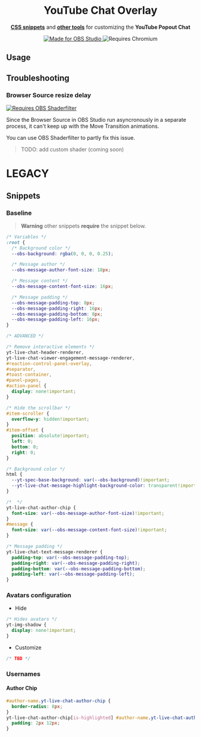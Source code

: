 <div align="center">
  <h1>YouTube Chat Overlay</h1>
  <p>
    <a href="#usage"><b>CSS snippets</b></a> and <a href="#other"><b>other tools</b></a> for customizing the <b>YouTube Popout Chat</b>
  </p>
  <a href="https://obsproject.com/">
    <img alt="Made for OBS Studio" src="https://img.shields.io/badge/MADE_FOR-OBS_Studio-black?style=for-the-badge&logo=obsstudio">
  </a>
  <img alt="Requires Chromium" src="https://img.shields.io/badge/Requires-CSS3-white?style=for-the-badge&logo=css3">
</div>




## Usage
## Troubleshooting
### Browser Source resize delay
[![Requires OBS Shaderfilter](https://img.shields.io/badge/Requires-OBS_Shaderfilter-white?logo=obsstudio)](https://github.com/exeldro/obs-shaderfilter/ "exeldro/obs-shaderfilter")

Since the Browser Source in OBS Studio run asyncronously in a separate process, it can't keep up with the Move Transition animations.

You can use OBS Shaderfilter to partly fix this issue.
> TODO: add custom shader (coming soon)


# LEGACY



## Snippets
### Baseline

> **Warning** other snippets **require** the snippet below.

```css
/* Variables */
:root {
  /* Background color */
  --obs-background: rgba(0, 0, 0, 0.25);

  /* Message author */
  --obs-message-author-font-size: 18px;

  /* Message content */
  --obs-message-content-font-size: 16px;

  /* Message padding */
  --obs-message-padding-top: 8px;
  --obs-message-padding-right: 16px;
  --obs-message-padding-bottom: 8px;
  --obs-message-padding-left: 16px;
}

/* ADVANCED */

/* Remove interactive elements */
yt-live-chat-header-renderer,
yt-live-chat-viewer-engagement-message-renderer,
#reaction-control-panel-overlay,
#separator,
#toast-container,
#panel-pages,
#action-panel {
  display: none!important;
}

/* Hide the scrollbar */
#item-scroller {
  overflow-y: hidden!important;
}
#item-offset {
  position: absolute!important;
  left: 0;
  bottom: 0;
  right: 0;
}

/* Background color */
html {
  --yt-spec-base-background: var(--obs-background)!important;
  --yt-live-chat-message-highlight-background-color: transparent!important;
}

/*  */
yt-live-chat-author-chip {
  font-size: var(--obs-message-author-font-size)!important;
}
#message {
  font-size: var(--obs-message-content-font-size)!important;
}

/* Message padding */
yt-live-chat-text-message-renderer {
  padding-top: var(--obs-message-padding-top);
  padding-right: var(--obs-message-padding-right);
  padding-bottom: var(--obs-message-padding-bottom);
  padding-left: var(--obs-message-padding-left);
}
```

### Avatars configuration
- Hide
```css
/* Hides avatars */
yt-img-shadow {
  display: none!important;
}
```
- Customize
```css
/* TBD */
```

### Usernames
#### Author Chip
```css
#author-name.yt-live-chat-author-chip {
  border-radius: 8px;
}
yt-live-chat-author-chip[is-highlighted] #author-name.yt-live-chat-author-chip {
  padding: 2px 12px;
}
```
